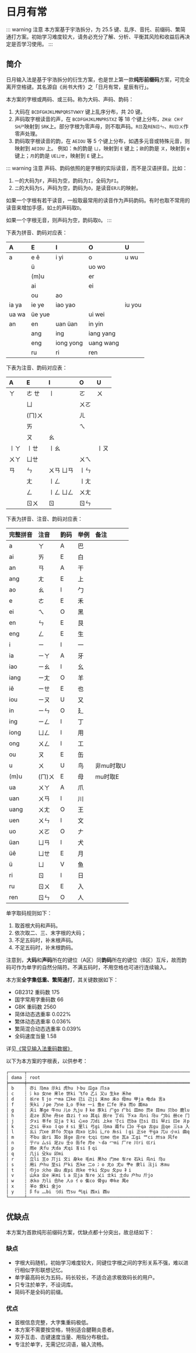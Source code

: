 # 日月有常

::: warning 注意
本方案基于宇浩拆分，为 25.5 键、乱序、音托、前缀码、繁简通打方案。初始学习难度较大，请务必充分了解、分析、平衡其风险和收益后再决定是否学习使用。
:::

## 简介

日月输入法是基于宇浩拆分的衍生方案，也是世上第一款**纯形前缀码**方案，可完全离开空格键。其名源自《尚书大传》之「日月有常，星辰有行」。

本方案的字根或两码、或三码。称为大码、声码、韵码：

1. 大码在 `BCDFGHJKLMNPQRSTVWXY` 键上乱序分布，共 20 键。
1. 声码取字根读音的声，在 `BCDFGHJKLMNPRSTXZ` 等 18 个键上分布，`ZHㄓ CHㄔ SHㄕ`映射到 `SRK`上。部分字根为零声母，则不取声码。`Rㄖ`及`RENㄖㄣ`、`RUㄖㄨ`作零声处理。
1. 韵码取字根读音的韵，在 `AEIOU` 等 5 个键上分布，如遇多元音或特殊元音，则映射到 `AEIOU` 上。
   例如：`魚`的韵是 `ㄩ`，映射到 `E` 键上；`歐`的韵是 `ㄡ`，映射到 `e` 键上；`月`的韵是 `UEㄩㄝ`，映射到 `E` 键上。

::: warning 注意
声码、韵码依照的是字根的实际读音，而不是汉语拼音。比如：

1. `一`的大码为`F`，声码为空，韵码为`I`，全码为`FI`。
1. `二`的大码为`S`，声码为空，韵码为`O`，是读音`ERㄦ`的映射。

如果一个字根有若干读音，一般取最常用的读音作为声码韵码。有时也取不常用的读音来增加手感，如`土`的声码取`D`。

如果一个字根无音，则声码为空，韵码取`O`。
:::

下表为拼音、韵码对应表：

| A     | E      | I         | O         | U      |
| :---- | :----- | :-------- | :-------- | :----- |
| a     | e ê    | i yi      | o         | u wu   |
|       | ü      |           | uo wo     |        |
|       | (m)u   |           | er        |        |
|       | ai     |           | ei        |        |
|       | ou     | ao        |           |        |
| ia ya | ie ye  | iao yao   |           | iu you |
| ua wa | üe yue |           | ui wei    |        |
| an    | en     | uan üan   | in yin    |        |
|       | ang    | ing       | iang yang |        |
|       | eng    | iong yong | uang wang |        |
|       | ru     | ri        | ren       |        |

下表为注音、韵码对应表：

| A    | E      | I         | O    | U    |
| :--- | :----- | :-------- | :--- | :--- |
| ㄚ   | ㄜ ㄝ  | 〡        | ㄛ   | ㄨ   |
|      | ㄩ     |           | ㄨㄛ |      |
|      | (ㄇ)ㄨ |           | ㄦ   |      |
|      | ㄞ     |           | ㄟ   |      |
|      | ㄡ     | ㄠ        |      |      |
| 〡ㄚ | 〡ㄝ   | 〡ㄠ      |      | 〡ㄡ |
| ㄨㄚ | ㄩㄝ   |           | ㄨㄟ |      |
| ㄢ   | ㄣ     | ㄨㄢ ㄩㄢ | 〡ㄣ |      |
|      | ㄤ     | 〡ㄥ      | 〡ㄤ |      |
|      | ㄥ     | 〡ㄥ ㄩㄥ | ㄨㄤ |      |
|      | ㄖㄨ   | ㄖ        | ㄖㄣ |      |

下表为拼音、注音、韵码对应表：

| 完整拼音 | 注音   | 韵码 | 举例 | 备注      |
| :------- | :----- | :--- | :--- | :-------- |
| a        | ㄚ     | A    | 巴   |           |
| ai       | ㄞ     | E    | 白   |           |
| an       | ㄢ     | A    | 干   |           |
| ang      | ㄤ     | E    | 上   |           |
| ao       | ㄠ     | I    | 勹   |           |
| e        | ㄜ     | E    | 禾   |           |
| ei       | ㄟ     | O    | 黑   |           |
| en       | ㄣ     | E    | 艮   |           |
| eng      | ㄥ     | E    | 生   |           |
| i        | ㄧ     | I    | 一   |           |
| ia       | ㄧㄚ   | A    | 牙   |           |
| iao      | ㄧㄠ   | I    | 幺   |           |
| iang     | ㄧㄤ   | O    | 羊   |           |
| iê       | ㄧㄝ   | E    | 也   |           |
| iou      | ㄧㄡ   | U    | 又   |           |
| in       | ㄧㄣ   | O    | 廴   |           |
| ing      | ㄧㄥ   | I    | 丁   |           |
| iong     | ㄩㄥ   | I    | 用   |           |
| ong      | ㄨㄥ   | I    | 工   |           |
| ou       | ㄡ     | E    | 缶   |           |
| u        | ㄨ     | U    | 鸟   | 非mu时取U |
| (m)u     | (ㄇ)ㄨ | E    | 母   | mu时取E   |
| ua       | ㄨㄚ   | A    | 爪   |           |
| uan      | ㄨㄢ   | I    | 川   |           |
| uang     | ㄨㄤ   | O    | 王   |           |
| uen      | ㄨㄣ   | I    | 文   |           |
| uo       | ㄨㄛ   | O    | 𠂇    |           |
| üan      | ㄩㄢ   | I    | 犬   |           |
| üê       | ㄩㄝ   | E    | 月   |           |
| ü        | ㄩ     | V    | 鱼   |           |
| ri       | ㄖ     | I    | 日   |           |
| ru       | ㄖㄨ   | E    | 入   |           |
| ren      | ㄖㄣ   | O    | 人   |           |

单字取码规则如下：

1. 取首根大码和声码。
1. 依次取二、三、末字根的大码；
1. 不足五码时，补末根声码。
1. 不足五码时，补末根韵码。

注意到，**大码**和**声码**所在的键位（A区）同**韵码**所在的键位（B区）互斥，故而韵码可作为单字的自然分隔符。不满五码时，不用空格也可进行连续输入。

本方案**全字集低重、繁简通打**，其关键数据如下：

- GB2312 重码数 175
- 国字常用字重码数 66
- GBK 重码数 2560
- 简体动态选重率 0.022%
- 繁体动态选重率 0.036%
- 繁简混合动态选重率 0.039%
- 全码速度当量 1.58

详见[《常见输入法重码数据》](./statistics.md)

以下为本方案的字根表，以供参考：

```md
┌──────┬──────────────────────────────────────────────────────────────────────────────────────────────────────────────────────────┐
│ dama ┆ root                                                                                                                     │
╞══════╪══════════════════════════════════════════════════════════════════════════════════════════════════════════════════════════╡
│ b    ┆ 亦i 马ma 示ki 虎hu 卜bu 瓜ga 爪sa                                                                                        │
│ c    ┆ 氵ko 女ne 来le 世ki 飞fo 乙i 又u 生ke 禾he                                                                               │
│ d    ┆ 长re 钅jo 宀ma 口ke 已i 己ji 末mo 未o 母mu 甲ja 电da 言a                                                                 │
│ f    ┆ 矢ki 丿pe 乃ne 廴o 手ke 一i 鱼e 匚fe 牙a 而o 面ma                                                                        │
│ g    ┆ 夭i 革ge 牛nu 儿o 九ju 扌ke 豕ki 广go 疒bi 皿mo 页e 目mu 贝bo 鹿lu 麻ma                                                  │
│ h    ┆ 走ze 亥he 舟se 自zi 忄xo 其qi 辰re 丁di 下xa 鸟ni 乌u 勹bi 册ce 冂ji 习xi 齿ri 止si 田ta 鱼e 贝bo 页e 斗de 门me          │
│ j    ┆ 夕xi 丰fe 见ja 饣ki 心xo 刀di 上ke 寸ci 巴ba 巳si 日i 早zi 曰e 爿pa 片pa 鬼go                                            │
│ k    ┆ 之si 辛xo 丬qo 纟si 里li 弓gi 马ma 甫fu 囗o 千qa 古gu 且qe 三sa 入e 八ba 屮ci 凵ka 戊u 弋i 戈ge 彳ri 彡ka 臼ju 白be 臣re │
│ l    ┆ 幺i 穴xe 非fo 欠qa 向xo 匕bi 辶ro 糸si 丨gi 正se 干ga 兀u 小xi 曲qe 子zi 予e 了le 亠te 亡o 方fe 高gi 髟bi 长re           │
│ m    ┆ 不bu 虫ri 耳o 艮ge 丑re 七qi 乜me 也e 瓦a 工gi 艹ci 卅sa 风fe                                                            │
│ n    ┆ 亍ru 厶si 足zu 壬o 缶fe 月e 丶da 冖mi 厂re 川ri 巛ri                                                                     │
│ p    ┆ 雨e 夫fu 大da 犬qi 豸si 犭qi                                                                                             │
│ q    ┆ 几ji 殳ku 卯mi                                                                                                           │
│ r    ┆ 立li 王o 丌ji 文i 身ke 毛mi 黑ho 门me 车re 石ki 鸟ni 乌u                                                                 │
│ s    ┆ 用i 户hu 至si 尸ki 舌ke 二o 冫o 尢o 尤u 肀e 隶li 彐ji 木mu                                                               │
│ t    ┆ 巾jo 火ho 由u 皮pi 尚ke 十ki 攵pu 夂pu 衤i                                                                               │
│ v    ┆ 山ka 业e 米mi 讠a 见ja 车re 乂i 士ki 土du 户hu 斤jo                                                                      │
│ w    ┆ 水ko 力li 合he 人o 亻o 隹co 骨gu 申ke 禺e                                                                                │
│ x    ┆ 羊o 食ki 金jo                                                                                                            │
│ y    ┆ 阝fu 灬bi 刂di 竹su 气qi 西xi 酉u                                                                                        │
└──────┴──────────────────────────────────────────────────────────────────────────────────────────────────────────────────────────┘
```

## 优缺点

本方案为首款纯形前缀码方案，优缺点都十分突出，故总结如下：

### 缺点

- 字根大码随机，初始学习难度较大，同键位字根之间的字形关系不强，难以进行相似字形联想记忆。
- 单字最高码长为五码，码长较长，不适合追求极致码长的用户。
- 只专注於单字，不设词库。
- 简码不是全码的前缀。

### 优点

- 首根信息完整，大字集重码极低。
- 本方案不需要按空格，特别适合腱鞘炎患者。
- 双手互击、击键速度当量、用指分布极佳。
- 专注於单字，无需记忆词语，输入流畅。
